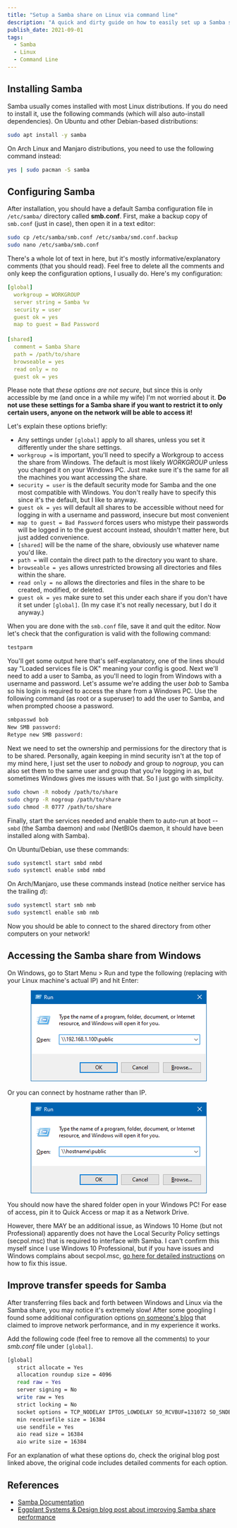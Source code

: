 ```yaml
---
title: "Setup a Samba share on Linux via command line"
description: "A quick and dirty guide on how to easily set up a Samba share on Linux that can be accessed from Windows PCs on the same network."
publish_date: 2021-09-01
tags:
  - Samba
  - Linux
  - Command Line
---
```


<!-- ## Sections

1. [Installing Samba](#install)
2. [Configuring Samba](#config)
3. [Accessing the Samba share from Windows](#access)
4. [Improve transfer speeds for Samba](#speed)
5. [References](#ref) -->

<div id='install'/>

## Installing Samba

Samba usually comes installed with most Linux distributions. If you do need to
install it, use the following commands (which will also auto-install
dependencies). On Ubuntu and other Debian-based distributions:

```bash
sudo apt install -y samba
```

On Arch Linux and Manjaro distributions, you need to use the following command
instead:

```bash
yes | sudo pacman -S samba
```

<div id='config'/>

## Configuring Samba

After installation, you should have a default Samba configuration file in
`/etc/samba/` directory called **smb.conf**. First, make a backup copy of
`smb.conf` (just in case), then open it in a text editor:

```bash
sudo cp /etc/samba/smb.conf /etc/samba/smd.conf.backup
sudo nano /etc/samba/smb.conf
```

There's a whole lot of text in here, but it's mostly informative/explanatory
comments (that you should read). Feel free to delete all the comments and only
keep the configuration options, I usually do. Here's my configuration:

```yaml
[global]
  workgroup = WORKGROUP
  server string = Samba %v
  security = user
  guest ok = yes
  map to guest = Bad Password

[shared]
  comment = Samba Share
  path = /path/to/share
  browseable = yes
  read only = no
  guest ok = yes
```

Please note that _these options are not secure_, but since this is only
accessible by me (and once in a while my wife) I'm not worried about it. **Do
not use these settings for a Samba share if you want to restrict it to only
certain users, anyone on the network will be able to access it!**

Let's explain these options briefly:

- Any settings under `[global]` apply to all shares, unless you set it
  differently under the share settings.
- `workgroup =` is important, you'll need to specify a Workgroup to access the
  share from Windows. The default is most likely <em>WORKGROUP</em> unless you
  changed it on your Windows PC. Just make sure it's the same for all the
  machines you want accessing the share.
- `security = user` is the default security mode for Samba and the one most
  compatible with Windows. You don't really have to specify this since it's the
  default, but I like to anyway.
- `guest ok = yes` will default all shares to be accessible without need for
  logging in with a username and password, insecure but most convenient
- `map to guest = Bad Password` forces users who mistype their passwords will be
  logged in to the guest account instead, shouldn't matter here, but just added
  convenience.
- `[shared]` will be the name of the share, obviously use whatever name you'd
  like.
- `path =` will contain the direct path to the directory you want to share.
- `browseable = yes` allows unrestricted browsing all directories and files
  within the share.
- `read only = no` allows the directories and files in the share to be created,
  modified, or deleted.
- `guest ok = yes` make sure to set this under each share if you don't have it
  set under `[global]`. (In my case it's not really necessary, but I do it
  anyway.)

When you are done with the `smb.conf` file, save it and quit the editor. Now
let's check that the configuration is valid with the following command:

```bash
testparm
```

You'll get some output here that's self-explanatory, one of the lines should say
"Loaded services file is OK" meaning your config is good. Next we'll need to add
a user to Samba, as you'll need to login from Windows with a username and
password. Let's assume we're adding the user <em>bob</em> to Samba so his login
is required to access the share from a Windows PC. Use the following command (as
root or a superuser) to add the user to Samba, and when prompted choose a
password.

```bash
smbpasswd bob
New SMB password:
Retype new SMB password:
```

Next we need to set the ownership and permissions for the directory that is to
be shared. Personally, again keeping in mind security isn't at the top of my
mind here, I just set the user to <em>nobody</em> and group to <em>nogroup</em>,
you can also set them to the same user and group that you're logging in as, but
sometimes Windows gives me issues with that. So I just go with simplicity.

```bash
sudo chown -R nobody /path/to/share
sudo chgrp -R nogroup /path/to/share
sudo chmod -R 0777 /path/to/share
```

Finally, start the services needed and enable them to auto-run at boot -- `smbd`
(the Samba daemon) and `nmbd` (NetBIOs daemon, it should have been installed
along with Samba).

On Ubuntu/Debian, use these commands:

```bash
sudo systemctl start smbd nmbd
sudo systemctl enable smbd nmbd
```

On Arch/Manjaro, use these commands instead (notice neither service has the
trailing <em>d</em>):

```bash
sudo systemctl start smb nmb
sudo systemctl enable smb nmb
```

Now you should be able to connect to the shared directory from other computers
on your network!

<div id='access'/>

## Accessing the Samba share from Windows

On Windows, go to Start Menu > Run and type the following (replacing with your
Linux machine's actual IP) and hit Enter:

<div style="text-align:center">
  <a href="/img/blog/samba1.png"><img src="/img/blog/samba1.png" alt="Screenshot of Windows Run" /></a>
</div>

Or you can connect by hostname rather than IP.

<div style="text-align:center">
  <a href="/img/blog/samba2.png"><img src="/img/blog/samba2.png" alt="Screenshot of Windows Run" /></a>
</div>

You should now have the shared folder open in your Windows PC! For ease of
access, pin it to Quick Access or map it as a Network Drive.

However, there MAY be an additional issue, as Windows 10 Home (but not
Professional) apparently does not have the Local Security Policy settings
(secpol.msc) that is required to interface with Samba. I can't confirm this
myself since I use Windows 10 Professional, but if you have issues and Windows
complains about secpol.msc,
<a href="https://www.majorgeeks.com/content/page/how_to_enable_local_security_policy_in_windows_10_home.html" target="_blank">go
here for detailed instructions</a> on how to fix this issue.

<div id='speed'/>

## Improve transfer speeds for Samba

After transferring files back and forth between Windows and Linux via the Samba
share, you may notice it's extremely slow! After some googling I found some
additional configuration options
<a href="https://eggplant.pro/blog/faster-samba-smb-cifs-share-performance" target="_blank" rel="noopener noreferrer">on
someone's blog</a> that claimed to improve network performance, and in my
experience it works.

Add the following code (feel free to remove all the comments) to your
<em>smb.conf</em> file under `[global]`.

```bash
[global]
   strict allocate = Yes
   allocation roundup size = 4096
   read raw = Yes
   server signing = No
   write raw = Yes
   strict locking = No
   socket options = TCP_NODELAY IPTOS_LOWDELAY SO_RCVBUF=131072 SO_SNDBUF=131072
   min receivefile size = 16384
   use sendfile = Yes
   aio read size = 16384
   aio write size = 16384
```

For an explanation of what these options do, check the original blog post linked
above, the original code includes detailed comments for each option.

<div id='ref'/>

## References

- <a href="https://www.samba.org/samba/docs" target="_blank" rel="noopener noreferrer">Samba
  Documentation</a>
- <a href="https://eggplant.pro/blog/faster-samba-smb-cifs-share-performance" target="_blank" rel="noopener noreferrer">Eggplant
  Systems & Design blog post about improving Samba share performance</a>
